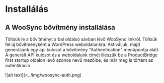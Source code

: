 # Installálás

## A WooSync bővítmény installálása

Töltsük le a bővítményt a bal oldalsó sávban lévő WooSync linkről. Töltsük fel új bővítményként a WordPress weboldalunkra. Aktiváljuk, majd generáljunk egy api kulcsot a bővítmény "Authentication" menüpontja alatt. A generált API kulcsot és a weboldalunk címét illeszük be a ProductBridge first startup oldalon lévő azonos nevű mezőibe, és már meg is történt az autentikáció

<!-- ![WooSync Authentication](.vitepress/dist/assets/img/woosync-auth.png) -->

![alt text](<../img/woosync-auth.png)